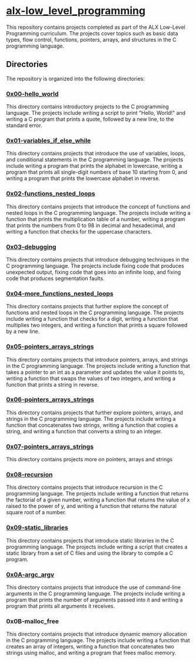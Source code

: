 # [alx-low_level_programming](https://github.com/nwhator/alx-low_level_programming)
This repository contains projects completed as part of the ALX Low-Level Programming curriculum. The projects cover topics such as basic data types, flow control, functions, pointers, arrays, and structures in the C programming language.

## Directories
The repository is organized into the following directories:

### [0x00-hello_world](https://github.com/nwhator/alx-low_level_programming/tree/master/0x00-hello_world)
This directory contains introductory projects to the C programming language. The projects include writing a script to print "Hello, World!" and writing a C program that prints a quote, followed by a new line, to the standard error.

### [0x01-variables_if_else_while](https://github.com/nwhator/alx-low_level_programming/tree/master/0x01-variables_if_else_while)
This directory contains projects that introduce the use of variables, loops, and conditional statements in the C programming language. The projects include writing a program that prints the alphabet in lowercase, writing a program that prints all single-digit numbers of base 10 starting from 0, and writing a program that prints the lowercase alphabet in reverse.

### [0x02-functions_nested_loops](https://github.com/nwhator/alx-low_level_programming/tree/master/0x02-functions_nested_loops)
This directory contains projects that introduce the concept of functions and nested loops in the C programming language. The projects include writing a function that prints the multiplication table of a number, writing a program that prints the numbers from 0 to 98 in decimal and hexadecimal, and writing a function that checks for the uppercase characters.

### [0x03-debugging](https://github.com/nwhator/alx-low_level_programming/tree/master/0x03-debugging)
This directory contains projects that introduce debugging techniques in the C programming language. The projects include fixing code that produces unexpected output, fixing code that goes into an infinite loop, and fixing code that produces segmentation faults.

### [0x04-more_functions_nested_loops](https://github.com/nwhator/alx-low_level_programming/tree/master/0x04-more_functions_nested_loops)
This directory contains projects that further explore the concept of functions and nested loops in the C programming language. The projects include writing a function that checks for a digit, writing a function that multiplies two integers, and writing a function that prints a square followed by a new line.

### [0x05-pointers_arrays_strings](https://github.com/nwhator/alx-low_level_programming/tree/master/0x05-pointers_arrays_strings)
This directory contains projects that introduce pointers, arrays, and strings in the C programming language. The projects include writing a function that takes a pointer to an int as a parameter and updates the value it points to, writing a function that swaps the values of two integers, and writing a function that prints a string in reverse.

### [0x06-pointers_arrays_strings](https://github.com/nwhator/alx-low_level_programming/tree/master/0x06-pointers_arrays_strings)
This directory contains projects that further explore pointers, arrays, and strings in the C programming language. The projects include writing a function that concatenates two strings, writing a function that copies a string, and writing a function that converts a string to an integer.

### [0x07-pointers_arrays_strings](https://github.com/nwhator/alx-low_level_programming/tree/master/0x07-pointers_arrays_strings)
This directory contains projects more on pointers, arrays and strings

### [0x08-recursion](https://github.com/nwhator/alx-low_level_programming/tree/master/0x08-recursion)
This directory contains projects that introduce recursion in the C programming language. The projects include writing a function that returns the factorial of a given number, writing a function that returns the value of x raised to the power of y, and writing a function that returns the natural square root of a number.

### [0x09-static_libraries](https://github.com/nwhator/alx-low_level_programming/tree/master/0x09-static_libraries)
This directory contains projects that introduce static libraries in the C programming language. The projects include writing a script that creates a static library from a set of C files and using the library to compile a C program.

### [0x0A-argc_argv](https://github.com/nwhator/alx-low_level_programming/tree/master/0x0A-argc_argv)
This directory contains projects that introduce the use of command-line arguments in the C programming language. The projects include writing a program that prints the number of arguments passed into it and writing a program that prints all arguments it receives.

### 0x0B-malloc_free
This directory contains projects that introduce dynamic memory allocation in the C programming language. The projects include writing a function that creates an array of integers, writing a function that concatenates two strings using malloc, and writing a program that frees malloc memory.
